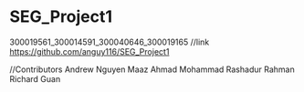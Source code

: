 # SEG_Project1
300019561_300014591_300040646_300019165
//link
https://github.com/anguy116/SEG_Project1

//Contributors
Andrew Nguyen
Maaz Ahmad
Mohammad Rashadur Rahman
Richard Guan
